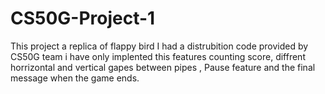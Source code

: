 # CS50G-Project-1
This project a replica of flappy bird I had a distrubition code provided by CS50G team i have only implented this features counting score, diffrent horrizontal and vertical gapes between pipes
, Pause feature and the final message when the game ends.
